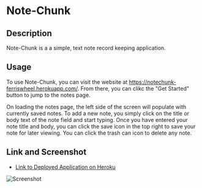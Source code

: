 # Note-Chunk

## Description

Note-Chunk is a a simple, text note record keeping application.

## Usage

To use Note-Chunk, you can visit the website at https://notechunk-ferriswheel.herokuapp.com/. From there, you can clikc the "Get Started" button to jump to the notes page.

On loading the notes page, the left side of the screen will populate with currently saved notes. To add a new note, you simply click on the title or body text of the note field and start typing. Once you have entered your note title and body, you can click the save icon in the top right to save your note for later viewing. You can click the trash can icon to delete any note.

## Link and Screenshot

- [Link to Deployed Application on Heroku](https://notechunk-ferriswheel.herokuapp.com/)

![Screenshot]()
